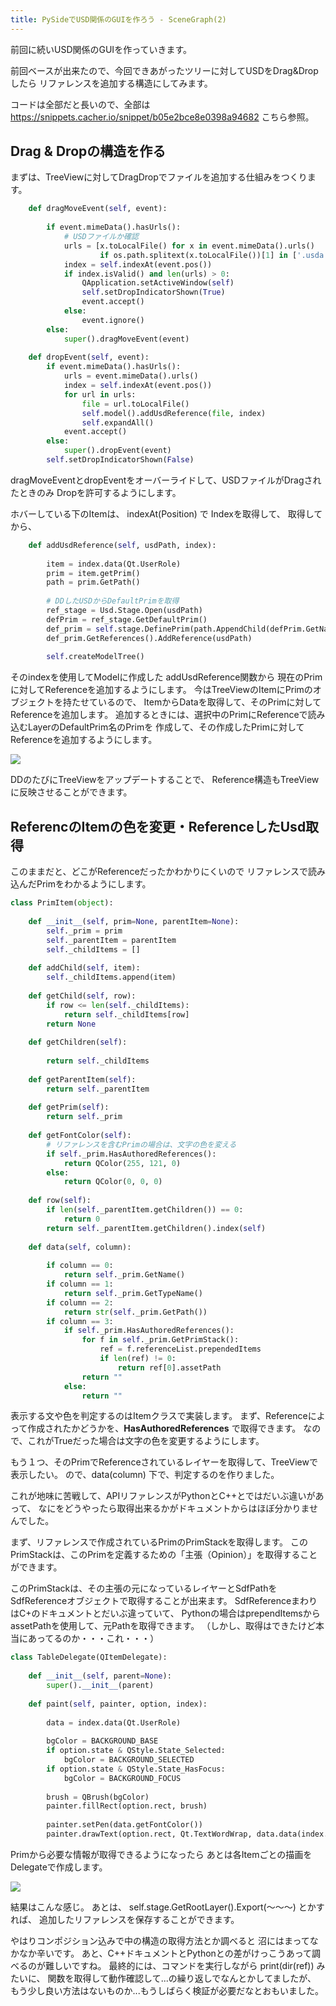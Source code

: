 ```yaml
---
title: PySideでUSD関係のGUIを作ろう - SceneGraph(2)
---
```


前回に続いUSD関係のGUIを作っていきます。

前回ベースが出来たので、今回できあがったツリーに対してUSDをDrag&Dropしたら
リファレンスを追加する構造にしてみます。

コードは全部だと長いので、全部は
https://snippets.cacher.io/snippet/b05e2bce8e0398a94682
こちら参照。

## Drag & Dropの構造を作る

まずは、TreeViewに対してDragDropでファイルを追加する仕組みをつくります。

```python
    def dragMoveEvent(self, event):
 
        if event.mimeData().hasUrls():
            # USDファイルか確認
            urls = [x.toLocalFile() for x in event.mimeData().urls()
                    if os.path.splitext(x.toLocalFile())[1] in ['.usda', '.usd', '.usdc']]
            index = self.indexAt(event.pos())
            if index.isValid() and len(urls) > 0:
                QApplication.setActiveWindow(self)
                self.setDropIndicatorShown(True)
                event.accept()
            else:
                event.ignore()
        else:
            super().dragMoveEvent(event)
 
    def dropEvent(self, event):
        if event.mimeData().hasUrls():
            urls = event.mimeData().urls()
            index = self.indexAt(event.pos())
            for url in urls:
                file = url.toLocalFile()
                self.model().addUsdReference(file, index)
                self.expandAll()
            event.accept()
        else:
            super().dropEvent(event)
        self.setDropIndicatorShown(False)
```

dragMoveEventとdropEventをオーバーライドして、USDファイルがDragされたときのみ
Dropを許可するようにします。

ホバーしている下のItemは、 indexAt(Position) で Indexを取得して、
取得してから、

```python
    def addUsdReference(self, usdPath, index):
 
        item = index.data(Qt.UserRole)
        prim = item.getPrim()
        path = prim.GetPath()
 
        # DDしたUSDからDefaultPrimを取得
        ref_stage = Usd.Stage.Open(usdPath)
        defPrim = ref_stage.GetDefaultPrim()
        def_prim = self.stage.DefinePrim(path.AppendChild(defPrim.GetName()))
        def_prim.GetReferences().AddReference(usdPath)
 
        self.createModelTree()
```
そのindexを使用してModelに作成した addUsdReference関数から
現在のPrimに対してReferenceを追加するようにします。
今はTreeViewのItemにPrimのオブジェクトを持たせているので、
ItemからDataを取得して、そのPrimに対してReferenceを追加します。
追加するときには、選択中のPrimにReferenceで読み込むLayerのDefaultPrim名のPrimを
作成して、その作成したPrimに対してReferenceを追加するようにします。

![](https://i.gyazo.com/67e31697c3f49d57d981dcdfc818643d.gif)

DDのたびにTreeViewをアップデートすることで、
Reference構造もTreeViewに反映させることができます。

## ReferencのItemの色を変更・ReferenceしたUsd取得

このままだと、どこがReferenceだったかわかりにくいので
リファレンスで読み込んだPrimをわかるようにします。

```python
class PrimItem(object):
 
    def __init__(self, prim=None, parentItem=None):
        self._prim = prim
        self._parentItem = parentItem
        self._childItems = []
 
    def addChild(self, item):
        self._childItems.append(item)
 
    def getChild(self, row):
        if row <= len(self._childItems):
            return self._childItems[row]
        return None
 
    def getChildren(self):
 
        return self._childItems
 
    def getParentItem(self):
        return self._parentItem
 
    def getPrim(self):
        return self._prim
 
    def getFontColor(self):
        # リファレンスを含むPrimの場合は、文字の色を変える
        if self._prim.HasAuthoredReferences():
            return QColor(255, 121, 0)
        else:
            return QColor(0, 0, 0)
 
    def row(self):
        if len(self._parentItem.getChildren()) == 0:
            return 0
        return self._parentItem.getChildren().index(self)
 
    def data(self, column):
 
        if column == 0:
            return self._prim.GetName()
        if column == 1:
            return self._prim.GetTypeName()
        if column == 2:
            return str(self._prim.GetPath())
        if column == 3:
            if self._prim.HasAuthoredReferences():
                for f in self._prim.GetPrimStack():
                    ref = f.referenceList.prependedItems
                    if len(ref) != 0:
                        return ref[0].assetPath
                return ""
            else:
                return ""
```
表示する文や色を判定するのはItemクラスで実装します。
まず、Referenceによって作成されたかどうかを、**HasAuthoredReferences** で取得できます。
なので、これがTrueだった場合は文字の色を変更するようにします。

もう１つ、そのPrimでReferenceされているレイヤーを取得して、TreeViewで表示したい。
ので、data(column) 下で、判定するのを作りました。

これが地味に苦戦して、APIリファレンスがPythonとC++とではだいぶ違いがあって、
なにをどうやったら取得出来るかがドキュメントからはほぼ分かりませんでした。

まず、リファレンスで作成されているPrimのPrimStackを取得します。
このPrimStackは、このPrimを定義するための「主張（Opinion）」を取得することができます。

このPrimStackは、その主張の元になっているレイヤーとSdfPathを
SdfReferenceオブジェクトで取得することが出来ます。
SdfReferenceまわりはC+のドキュメントとだいぶ違っていて、
Pythonの場合はprependItemsからassetPathを使用して、元Pathを取得できます。
（しかし、取得はできたけど本当にあってるのか・・・これ・・・）

```python
class TableDelegate(QItemDelegate):
 
    def __init__(self, parent=None):
        super().__init__(parent)
 
    def paint(self, painter, option, index):
 
        data = index.data(Qt.UserRole)
 
        bgColor = BACKGROUND_BASE
        if option.state & QStyle.State_Selected:
            bgColor = BACKGROUND_SELECTED
        if option.state & QStyle.State_HasFocus:
            bgColor = BACKGROUND_FOCUS
 
        brush = QBrush(bgColor)
        painter.fillRect(option.rect, brush)
 
        painter.setPen(data.getFontColor())
        painter.drawText(option.rect, Qt.TextWordWrap, data.data(index.column()))
```
Primから必要な情報が取得できるようになったら
あとは各Itemごとの描画をDelegateで作成します。

![](https://gyazo.com/8a1b00b97ff8180713a6a50319190f49.gif)

結果はこんな感じ。
あとは、 self.stage.GetRootLayer().Export(～～～) とかすれば、
追加したリファレンスを保存することができます。

やはりコンポジション込みで中の構造の取得方法とか調べると
沼にはまってなかなか辛いです。
あと、C++ドキュメントとPythonとの差がけっこうあって調べるのが難しいですね。
最終的には、コマンドを実行しながら print(dir(ref)) みたいに、
関数を取得して動作確認して...の繰り返しでなんとかしてましたが、
もう少し良い方法はないものか...もうしばらく検証が必要だなとおもいました。